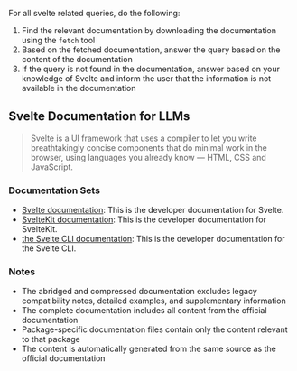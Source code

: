 For all svelte related queries, do the following:
1. Find the relevant documentation by downloading the documentation using the `fetch` tool
2. Based on the fetched documentation, answer the query based on the content of the documentation
3. If the query is not found in the documentation, answer based on your knowledge of Svelte and inform the user that the information is not available in the documentation

## Svelte Documentation for LLMs

> Svelte is a UI framework that uses a compiler to let you write breathtakingly concise components that do minimal work in the browser, using languages you already know — HTML, CSS and JavaScript.

### Documentation Sets

- [Svelte documentation](https://svelte.dev/docs/svelte/llms.txt): This is the developer documentation for Svelte.
- [SvelteKit documentation](https://svelte.dev/docs/kit/llms.txt): This is the developer documentation for SvelteKit.
- [the Svelte CLI documentation](https://svelte.dev/docs/cli/llms.txt): This is the developer documentation for the Svelte CLI.

### Notes

- The abridged and compressed documentation excludes legacy compatibility notes, detailed examples, and supplementary information
- The complete documentation includes all content from the official documentation
- Package-specific documentation files contain only the content relevant to that package
- The content is automatically generated from the same source as the official documentation